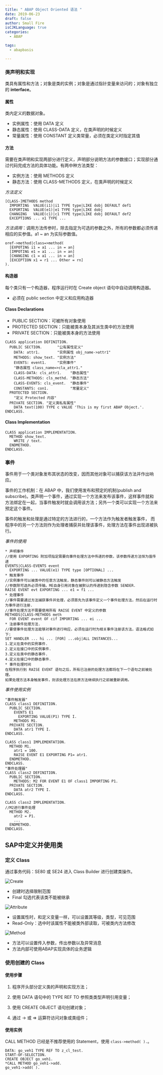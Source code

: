 ```yaml
---
title: " ABAP Object Oriented 语法 "
date: 2019-06-23
draft: false
author: Small Fire
isCJKLanguage: true
categories: 
  - ABAP

tags: 
  - abapbasis

---
```


### 类声明和实现

类具有属性和方法；对象是类的实例；对象是通过指针变量来访问的；对象有独立的 **interface**。

#### 属性

类内定义的数据对象。

- 实例属性：使用 DATA 定义
- 静态属性：使用 CLASS-DATA 定义，在类声明的时候定义
- 常量属性：使用 CONSTANT 定义类常量，必须在类定义时指定其值

#### 方法

需要在类声明和实现两部分进行定义，声明部分说明方法的参数接口；实现部分通过代码完成方法的具体功能。有两中种方法类型：

- 实例方法：使用 METHODS 定义
- 静态方法：使用 CLASS-METHODS 定义，在类声明的时候定义

*方法定义*

```ABAP
[CLASS-]METHODS method
  IMPORTING  VALUE(i1)|i1 TYPE type|LIKE dobj DEFAULT def1
  EXPORTING  VALUE(e1)|e1 TYPE type|LIKE dobj
  CHANGING   VALUE(c1)|c1 TYPE type|LIKE dobj DEFAULT def2
  EXCEPTIONS ... x1 TYPE ...
```

*方法调用*：调用方法传参时，除去指定为可选的参数之外，所有的参数都必须传递相应的实参值。a1 ~ an 为实际参数值。

```ABAP
oref->method|class=>method(
  [EXPOTING i1 = a1 ... in = an]
  [IMPOTING e1 = a1 ... in = an]
  [CHANGING c1 = a1 ... in = an]
  [EXCEPTION x1 = r1 ... Other = rn]
).
```

#### 构造器

每个类只有一个构造器，程序运行时在 Create object 语句中自动调用构造器。

- 必须在 public section 中定义和应用构造器

#### Class Declarations

- PUBLIC SECTION：可被所有对象使用
- PROTECTED SECTION：只能被类本身及其派生类中的方法使用
- PRIVATE SECTION：只能被类本身的方法使用

```ABAP
CLASS application DEFINITION.
  PUBLIC SECTION.       "公有属性定义"
    DATA: attr1.        "实例属性 obj_name->attr1"
    METHODS: show_text. "实例方法"
    EVENTS: event1.     "实例事件"
    "静态属性 class_name=>cla_attr1."
    CLASS-DATA: cls_attr1.    "静态属性"
    CLASS-METHODS: cls_methd. "静态方法"
    CLASS-EVENTS: cls_event.  "静态事件"
    CONSTANTS: con1.          "常量定义"
  PROTECTED SECTION.
    "定义 Protected 内容"
  PRIVATE SECTION. "定义类私有属性"
    DATA text(100) TYPE c VALUE 'This is my first ABAP Object.'.
ENDCLASS.
```

#### Class Implementation

```ABAP
CLASS application IMPLEMENTATION.
  METHOD show_text.
    WRITE / text.
  ENDMETHOD.
ENDCLASS.
```

### 事件

事件用于一个类对象发布其状态的改变，因而其他对象可以捕获该方法并作出响应。

事件的工作机制：在 ABAP 中，我们使用发布和预定的机制(publish and subscribe)。类声明一个事件，通过实现一个方法来发布该事件，这样事件就和方法绑定在一起，当事件触发时就会调用该方法；另外一个类可以实现一个方法来预定这个事件。

事件的触发和处理是通过特定的方法进行的，一个方法作为触发者触发事件， 而程序中的另一个方法则作为处理者捕获并处理该事件，处理方法在事件出现进被执行。

*事件的使用*

```JS
* 声明事件
//使用 EXPORTING 附加项指定需要向事件处理方法中传递的参数，该参数传递方法恒为值传递
EVENTS|CLASS-EVENTS event
  EXPORTING ... VALUE(e1) TYPE type [OPTIONAL] ...
* 触发事件
//实例事件可以被类中的任意方法触发，静态事件则可以被静态方法触发
//参数除可选外必须传输。ME自身引用对象在被默认的传递到隐含参数 SENDER.
RAISE EVENT evt EXPORTING ... e1 = f1 ...
* 处理事件
//事件需要通过方法捕获事件并处理，必须首先为该事件定义一个事件处理方法，然后在运行时为事件进行注册.
//事件处理方法不需要使用所有 RAISE EVENT 中定义的参数
METHODS|CLASS-METHODS meth 
  FOR EVENT event OF cif IMPORTING ... ei ...
* 注册事件处理方法.
//要使事件处理方法能够对事件进行响应，必须在运行时为相关事件注册该方法，语法格式如下:
SET HANDLER ... hi ... [FOR] ...obj|ALL INSTANCES...
1.定义在类中的实例事件.
2.定义在接口中的实例事件.
3.定义在类中的静态事件.
4.定义在接口中的静态事件.
* 事件处理时间
在程序执行到 RAISE EVENT 语句之后，所有已注册的处理方法都将在下一个语句之前被处理。
如果处理方法本身触发事件，则该处理方法在原方法继续执行之前被重新调用。
```

*事件使用实例*

```ABAP
"事件触发器"
CLASS class1 DEFINITION.
  PUBLIC SECTION.
    EVENTS E1
      EXPORTING VALUE(P1) TYPE I.
    METHODS M1.
  PRIVATE SECTION.
  	DATA atr1 TYPE I.
ENDCLASS.

CLASS class1 IMPLEMENTATION.
  METHOD M1.
    atr1 = 100.
    RAISE EVENT E1 EXPORTING P1= atr1.
  ENDMETHOD.
ENDCLASS.
"事件处理器"
CLASS class2 DEFINITION.
  PUBLIC SECTION.
    METHODS: M2 FOR EVENT E1 OF class1 IMPORTING P1. 
  PRIVATE SECTION.
  	DATA atr2 TYPE I.
ENDCLASS.

CLASS class2 IMPLEMENTATION.
//M2进行事件处理
  METHOD M2.
    atr2 = P1.
    ...
  ENDMETHOD.
ENDCLASS.
```


## SAP中定义并使用类

### 定义 Class

通过事务代码：SE80 或 SE24 进入 Class Builder 进行创建类操作。

![Create](/images/ABAP/OO1.png)

- 创建时选择限制范围
- Final 勾选代表该类不能被继承

![Attribute](/images/ABAP/OO2.png)

- 设置属性时，和定义变量一样，可以设置其等级，类型，可见范围
- Read-Only：选中时该属性不能被类外部读取，可被类内方法修改

![Method](/images/ABAP/OO3.png)

- 方法可以设置传入参数，传出参数以及异常消息
- 方法内部可使用ABAP实现具体的业务逻辑

### 使用创建的 Class

#### 使用步骤

1. 程序开头部分定义类的声明和实现方法；

2. 使用 DATA 语句中的 TYPE REF TO 参照类类型声明引用变量；

3. 使用 CREATE OBJECT 语句创建对象；

4. 通过 -> 或 => 运算符访问对象或类组件；

#### 使用实例

CALL METHOD 已经是不推荐使用的 Statement，使用 `class->method( ).`。

```ABAP
DATA: go_veh1 TYPE REF TO z_cl_test.
START-OF-SELECTION.
CREATE OBJECT go_veh1.
*CALL METHOD go_veh1->add.
go_veh1->add( ).
```


